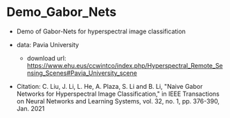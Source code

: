 # Demo_Gabor_Nets
- Demo of Gabor-Nets for hyperspectral image classification

- data: Pavia University
  - download url: https://www.ehu.eus/ccwintco/index.php/Hyperspectral_Remote_Sensing_Scenes#Pavia_University_scene

- Citation: 
C. Liu, J. Li, L. He, A. Plaza, S. Li and B. Li, "Naive Gabor Networks for Hyperspectral Image Classification," in IEEE Transactions on Neural Networks and Learning Systems, vol. 32, no. 1, pp. 376-390, Jan. 2021

